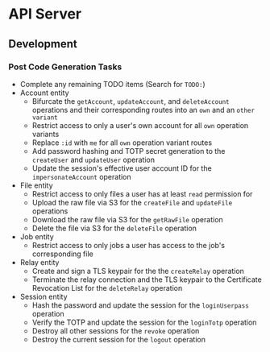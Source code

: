 # API Server

## Development

### Post Code Generation Tasks
* Complete any remaining TODO items (Search for `TODO:`)
* Account entity
  * Bifurcate the `getAccount`, `updateAccount`, and `deleteAccount` operations and their
    corresponding routes into an `own` and an `other variant`
  * Restrict access to only a user's own account for all `own` operation variants
  * Replace `:id` with `me` for all `own` operation variant routes
  * Add password hashing and TOTP secret generation to the `createUser` and `updateUser` operation
  * Update the session's effective user account ID for the `impersonateAccount` operation
* File entity
  * Restrict access to only files a user has at least `read` permission for
  * Upload the raw file via S3 for the `createFile` and `updateFile` operations
  * Download the raw file via S3 for the `getRawFile` operation
  * Delete the file via S3 for the `deleteFile` operation
* Job entity
  * Restrict access to only jobs a user has access to the job's corresponding file
* Relay entity
  * Create and sign a TLS keypair for the the `createRelay` operation
  * Terminate the relay connection and the TLS keypair to the Certificate Revocation List for the
    `deleteRelay` operation
* Session entity
  * Hash the password and update the session for the `loginUserpass` operation
  * Verify the TOTP and update the session for the `loginTotp` operation
  * Destroy all other sessions for the `revoke` operation
  * Destroy the current session for the `logout` operation